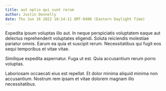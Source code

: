 ```yaml
---
title: aut optio qui sunt rerum
author: Justin Donnelly
date: Thu Jun 16 2022 10:14:11 GMT-0400 (Eastern Daylight Time)
---
```

Expedita ipsum voluptas illo aut. In neque perspiciatis voluptatem eaque aut delectus reprehenderit voluptates eligendi. Soluta reiciendis molestiae pariatur omnis. Earum ea quia et suscipit rerum. Necessitatibus qui fugit eos sequi temporibus et vitae vitae.

 Similique expedita aspernatur. Fuga ut est. Quia accusantium rerum porro voluptas.

 Laboriosam occaecati eius est repellat. Et dolor minima aliquid minima non accusantium. Nostrum rem ipsam et vitae dolorem magnam illo necessitatibus.